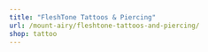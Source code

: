 ```yaml
---
title: "FleshTone Tattoos & Piercing"
url: /mount-airy/fleshtone-tattoos-and-piercing/
shop: tattoo
---
```

